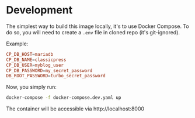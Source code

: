 # Development

The simplest way to build this image locally, it's to use Docker Compose.
To do so, you will need to create a `.env` file in cloned repo (it's git-ignored).

Example:

```conf
CP_DB_HOST=mariadb
CP_DB_NAME=classicpress
CP_DB_USER=myblog_user
CP_DB_PASSWORD=my_secret_password
DB_ROOT_PASSWORD=turbo_secret_password

```

Now, you simply run:

```sh
docker-compose -f docker-compose.dev.yaml up
```

The container will be accessible via http://localhost:8000 
